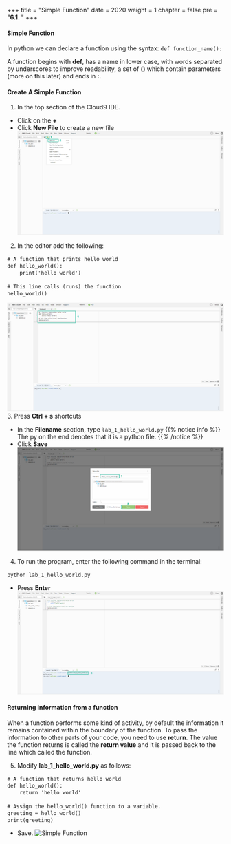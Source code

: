+++
title = "Simple Function"
date = 2020
weight = 1
chapter = false
pre = "<b>6.1. </b>"
+++
#### Simple Function

In python we can declare a function using the syntax: ```def function_name():```

A function begins with **def**, has a name in lower case, with words separated by underscores to improve readability, a set of **()** which contain parameters (more on this later) and ends in **:**.

#### Create A Simple Function
1. In the top section of the Cloud9 IDE.
* Click on the **+** 
* Click **New File** to create a new file
![Simple Function](/images/6-functions/6.1-simple-function/simple-function-001.png?featherlight=false&width=90pc)
2. In the editor add the following:
```
# A function that prints hello world
def hello_world():
    print('hello world')

# This line calls (runs) the function
hello_world()
```
![Simple Function](/images/6-functions/6.1-simple-function/simple-function-002.png?featherlight=false&width=90pc)
3. Press **Ctrl + s** shortcuts 
* In the **Filename** section, type ```lab_1_hello_world.py```
{{% notice info %}} 
The py on the end denotes that it is a python file.
{{% /notice %}}
* Click **Save**
![Simple Function](/images/6-functions/6.1-simple-function/simple-function-003.png?featherlight=false&width=90pc)
4. To run the program, enter the following command in the terminal:
```
python lab_1_hello_world.py
```
* Press **Enter**
![Simple Function](/images/6-functions/6.1-simple-function/simple-function-004.png?featherlight=false&width=90pc)

#### Returning information from a function

When a function performs some kind of activity, by default the information it remains contained within the boundary of the function. To pass the information to other parts of your code, you need to use **return**. The value the function returns is called the **return value** and it is passed back to the line which called the function.

5. Modify **lab_1_hello_world.py** as follows:
```
# A function that returns hello world
def hello_world():
    return 'hello world'

# Assign the hello_world() function to a variable.
greeting = hello_world()
print(greeting)
```
* Save.
![Simple Function](/images/6-functions/6.1-simple-function/simple-function-007.png?featherlight=false&width=90pc)